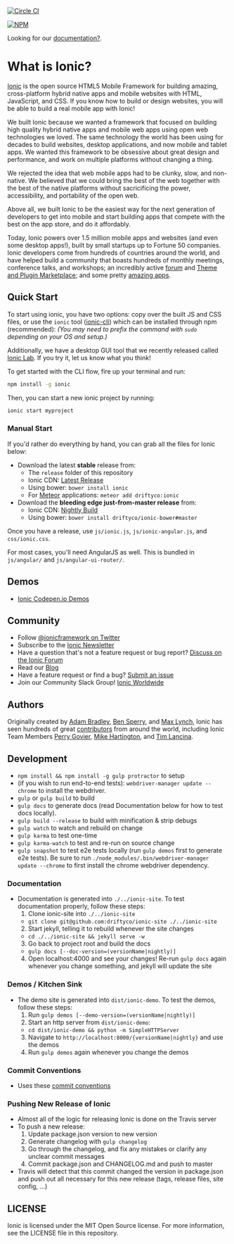 [![Circle CI](https://circleci.com/gh/driftyco/ionic.svg?style=svg)](https://circleci.com/gh/driftyco/ionic)

[![NPM](https://nodei.co/npm/ionic.png?stars&downloads)](https://nodei.co/npm/ionic/)

Looking for our [documentation?](http://ionicframework.com/docs/).

# What is Ionic?

[Ionic](http://ionicframework.com/) is the open source HTML5 Mobile Framework for building amazing, cross-platform hybrid native apps and mobile websites with HTML, JavaScript, and CSS. If you know how to build or design websites, you will be able to build a real mobile app with Ionic!

We built Ionic because we wanted a framework that focused on building high quality hybrid native apps and mobile web apps using open web technologies we loved. The same technology the world has been using for decades to build websites, desktop applications, and now mobile and tablet apps. We wanted this framework to be obsessive about great design and performance, and work on multiple platforms without changing a thing.

We rejected the idea that web mobile apps had to be clunky, slow, and non-native. We believed that we could bring the best of the web together with the best of the native platforms without sacricificing the power, accessibility, and portability of the open web.

Above all, we built Ionic to be the easiest way for the next generation of developers to get into mobile and start building apps that compete with the best on the app store, and do it affordably. 

Today, Ionic powers over 1.5 million mobile apps and websites (and even some desktop apps!), built by small startups up to Fortune 50 companies. Ionic developers come from hundreds of countries around the world, and have helped build a community that boasts hundreds of monthly meetings, conference talks, and workshops; an incredibly active [forum](http://forum.ionicframework.com) and [Theme and Plugin Marketplace](https://market.ionic.io); and some pretty [amazing apps](http://showcase.ionicframework.com/).

## Quick Start

To start using ionic, you have two options: copy over the built JS and CSS files, or
use the `ionic` tool ([ionic-cli](https://github.com/driftyco/ionic-cli)) which can be installed through npm (recommended): _(You may need to prefix the command with `sudo` depending on your OS and setup.)_

Additionally, we have a desktop GUI tool that we recently released called [Ionic Lab](http://lab.ionic.io). If you try it, let us know what you think!

To get started with the CLI flow, fire up your terminal and run:

```bash
npm install -g ionic
```

Then, you can start a new ionic project by running:

```bash
ionic start myproject
```

### Manual Start

If you'd rather do everything by hand, you can grab all the files for Ionic below:

- Download the latest **stable** release from:
  * The `release` folder of this repository
  * Ionic CDN: [Latest Release](http://code.ionicframework.com/)
  * Using bower: `bower install ionic`
  * For [Meteor](https://www.meteor.com/) applications: `meteor add driftyco:ionic`
- Download the **bleeding edge just-from-master release** from:
  * Ionic CDN: [Nightly Build](http://code.ionicframework.com/#nightly)
  * Using bower: `bower install driftyco/ionic-bower#master`

Once you have a release, use `js/ionic.js`, `js/ionic-angular.js`, and `css/ionic.css`.

For most cases, you'll need AngularJS as well.  This is bundled in `js/angular/` and `js/angular-ui-router/`.


## Demos

 - [Ionic Codepen.io Demos](http://codepen.io/ionic/public-list)


## Community

* Follow [@ionicframework on Twitter](https://twitter.com/ionicframework)
* Subscribe to the [Ionic Newsletter](http://ionicframework.com/subscribe/)
* Have a question that's not a feature request or bug report? [Discuss on the Ionic Forum](http://forum.ionicframework.com/)
* Read our [Blog](http://blog.ionic.io/)
* Have a feature request or find a bug? [Submit an issue](http://ionicframework.com/submit-issue/)
* Join our Community Slack Group! [Ionic Worldwide](http://ionicworldwide.herokuapp.com/)

## Authors

Originally created by [Adam Bradley](https://twitter.com/adamdbradley), [Ben Sperry](https://twitter.com/benjsperry), and [Max Lynch](https://twitter.com/maxlynch), Ionic has seen hundreds of great [contributors](https://github.com/driftyco/ionic/graphs/contributors) from around the world, including Ionic Team Members [Perry Govier](https://twitter.com/perrygovier), [Mike Hartington](https://twitter.com/mhartington), and [Tim Lancina](https://twitter.com/dopernicus).

## Development

* `npm install && npm install -g gulp protractor` to setup
* (if you wish to run end-to-end tests): `webdriver-manager update --chrome` to install the webdriver.
* `gulp` or `gulp build` to build
* `gulp docs` to generate docs (read Documentation below for how to test docs locally).
* `gulp build --release` to build with minification & strip debugs
* `gulp watch` to watch and rebuild on change
* `gulp karma` to test one-time
* `gulp karma-watch` to test and re-run on source change
* `gulp snapshot` to test e2e tests locally (run `gulp demos` first to generate e2e tests). Be sure to run `./node_modules/.bin/webdriver-manager update --chrome` to first install the chrome webdriver dependency.

### Documentation

* Documentation is generated into `./../ionic-site`.  To test documentation properly, follow these steps:
  1. Clone ionic-site into `./../ionic-site`
    - `git clone git@github.com:driftyco/ionic-site ./../ionic-site`
  2. Start jekyll, telling it to rebuild whenever the site changes
    - `cd ./../ionic-site && jekyll serve -w`
  3. Go back to project root and build the docs
    - `gulp docs [--doc-version=(versionName|nightly)]`
  4. Open localhost:4000 and see your changes! Re-run `gulp docs` again whenever you change something, and jekyll will update the site

### Demos / Kitchen Sink

* The demo site is generated into `dist/ionic-demo`. To test the demos, follow these steps:
  1. Run `gulp demos [--demo-version=(versionName|nightly)]`
  2. Start an http server from `dist/ionic-demo`:
    - `cd dist/ionic-demo && python -m SimpleHTTPServer`
  3. Navigate to `http://localhost:8000/{versionName|nightly}` and use the demos
  4. Run `gulp demos` again whenever you change the demos

### Commit Conventions

* Uses these [commit conventions](https://github.com/ajoslin/conventional-changelog)

### Pushing New Release of Ionic

- Almost all of the logic for releasing Ionic is done on the Travis server
- To push a new release:
  1. Update package.json version to new version
  2. Generate changelog with `gulp changelog`
  3. Go through the changelog, and fix any mistakes or clarify any unclear commit messages
  4. Commit package.json and CHANGELOG.md and push to master
- Travis will detect that this commit changed the version in package.json and push out all necessary for this new release (tags, release files, site config, ...)

## LICENSE

Ionic is licensed under the MIT Open Source license. For more information, see the LICENSE file in this repository.
